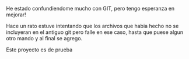 He estado confundiendome mucho con GIT,  pero tengo esperanza en mejorar!

Hace un rato estuve intentando que los archivos que habia hecho no se incluyeran en el antiguo git pero falle en ese caso, hasta que puese algun otro mando y al final se agrego.

Este proyecto es de prueba
